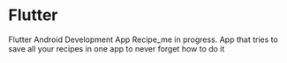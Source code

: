 # Flutter
Flutter Android Development 
App Recipe_me in progress. App that tries to save all your recipes in one app to never forget how to do it
